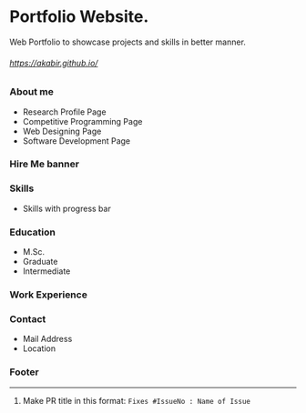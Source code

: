 # Portfolio Website.
Web Portfolio to showcase projects and skills in better manner. 



###### https://akabir.github.io/


### About me
* Research Profile Page
* Competitive Programming Page
* Web Designing Page
* Software Development Page

### Hire Me banner
### Skills
* Skills with progress bar
### Education
* M.Sc.
* Graduate
* Intermediate
### Work Experience
### Contact
* Mail Address
* Location

### Footer
------------------------------------------------------------------

1. Make PR title in this format: `Fixes #IssueNo : Name of Issue`
